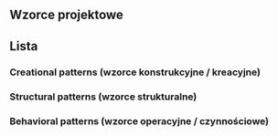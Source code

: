## Wzorce projektowe

## Lista

### Creational patterns (wzorce konstrukcyjne / kreacyjne)

### Structural patterns (wzorce strukturalne)

### Behavioral patterns (wzorce operacyjne / czynnościowe)
